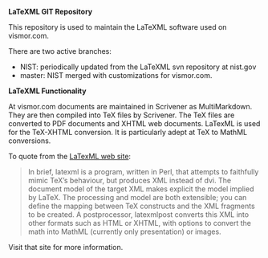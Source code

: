 **LaTeXML GIT Repository**

This repository is used to maintain the LaTeXML software used on vismor.com.

There are two active branches:

- NIST: periodically updated from the LaTeXML svn repository at nist.gov
- master: NIST merged with customizations for vismor.com.

**LaTeXML Functionality**

At vismor.com documents are maintained in Scrivener as MultiMarkdown. They are then compiled
into TeX files by Scrivener. The TeX files are converted to PDF documents and XHTML web
documents. LaTexML is used for the TeX-XHTML conversion. It is particularly adept at TeX
to MathML conversions.

To quote from the [LaTexML web site](http://dlmf.nist.gov/LaTeXML):

> In brief, latexml is a program, written in Perl, that attempts to faithfully mimic TeX’s behaviour, 
> but produces XML instead of dvi. The document model of the target XML makes explicit the model implied 
> by LaTeX. The processing and model are both extensible; you can define the mapping between TeX constructs 
> and the XML fragments to be created. A postprocessor, latexmlpost converts this XML into other formats 
> such as HTML or XHTML, with options to convert the math into MathML (currently only presentation) or 
> images.

Visit that site for more information.